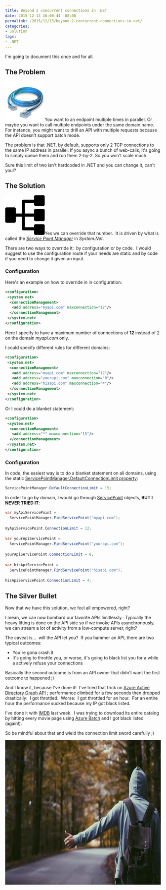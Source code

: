 ```yaml
---
title: Beyond 2 concurrent connections in .NET
date: 2015-12-13 16:00:44 -08:00
permalink: /2015/12/13/beyond-2-concurrent-connections-in-net/
categories:
- Solution
tags:
- .NET
---
```

I'm going to document this once and for all.
<h2>The Problem</h2>
<a href="/assets/posts/2015/4/beyond-2-concurrent-connections-in-net/ethernet-cable-icon1.png" rel="attachment wp-att-1392"><img class="size-full wp-image-1392 alignright" src="/assets/posts/2015/4/beyond-2-concurrent-connections-in-net/ethernet-cable-icon1.png" alt="Ethernet-Cable-icon[1]" width="128" height="128" /></a>You want to an endpoint multiple times in parallel. Or maybe you want to call multiple endpoints under the same domain name. For instance, you might want to drill an API with multiple requests because the API doesn't support batch mode.

The problem is that .NET, by default, supports only 2 TCP connections to the same IP address in parallel. If you async a bunch of web-calls, it's going to simply queue them and run them 2-by-2. So you won't scale much.

Sure this limit of two isn't hardcoded in .NET and you can change it, can't you!?
<h2>The Solution</h2>
<a href="/assets/posts/2015/4/beyond-2-concurrent-connections-in-net/business-parallel-tasks-icon1.png" rel="attachment wp-att-1394"><img class="size-full wp-image-1394 alignleft" src="/assets/posts/2015/4/beyond-2-concurrent-connections-in-net/business-parallel-tasks-icon1.png" alt="Business-Parallel-Tasks-icon[1]" width="128" height="128" /></a>Yes we can override that number.  It is driven by what is called the <em><a href="https://msdn.microsoft.com/en-us/library/system.net.servicepointmanager.aspx" target="_blank">Service Point Manager</a> </em>in <em>System.Net</em>.

There are two ways to override it:  by configuration or by code.  I would suggest to use the configuration route if your needs are static and by code if you need to change it given an input.
<h3>Configuration</h3>
Here's an example on how to override in in configuration:

```xml
<configuration>
 <system.net>
  <connectionManagement>
   <add address="myapi.com" maxconnection="12"/>
  </connectionManagement>
 </system.net>
</configuration>
```

Here I specify to have a maximum number of connections of <strong>12</strong> instead of 2 on the domain <em>myapi.com</em> only.

I could specify different rules for different domains:

```xml
<configuration>
 <system.net>
  <connectionManagement>
   <add address="myapi.com" maxconnection="12"/>
   <add address="yourapi.com" maxconnection="8"/>
   <add address="hisapi.com" maxconnection="4"/>
  </connectionManagement>
 </system.net>
</configuration>
```

Or I could do a blanket statement:

```xml
<configuration>
 <system.net>
  <connectionManagement>
   <add address="*" maxconnection="15"/>
  </connectionManagement>
 </system.net>
</configuration>
```

<h3>Configuration</h3>
In code, the easiest way is to do a blanket statement on all domains, using the static <a href="https://msdn.microsoft.com/en-us/library/system.net.servicepointmanager.defaultconnectionlimit.aspx" target="_blank">ServicePointManager.DefaultConnectionLimit property</a>:

```csharp
ServicePointManager.DefaultConnectionLimit = 15;
```

In order to go by domain, I would go through <a href="https://msdn.microsoft.com/en-us/library/system.net.servicepoint.aspx?f=255&amp;MSPPError=-2147217396" target="_blank">ServicePoint</a> objects, <strong>BUT I NEVER TRIED IT</strong>:

```csharp
var myApiServicePoint =
  ServicePointManager.FindServicePoint("myapi.com");

myApiServicePoint.ConnectionLimit = 12;

var yourApiServicePoint =
  ServicePointManager.FindServicePoint("yourapi.com");

yourApiServicePoint.ConnectionLimit = 8;

var hisApiServicePoint =
  ServicePointManager.FindServicePoint("hisapi.com");

hisApiServicePoint.ConnectionLimit = 4;
```

<h2>The Silver Bullet</h2>
Now that we have this solution, we feel all empowered, right?

I mean, we can now bombard our favorite APIs limitlessly.  Typically the heavy lifting is done on the API side so if we invoke APIs asynchronously, we can stream a lot of activity from a low-compute server, right?

The caveat is...  will the API let you?  If you hammer an API, there are two typical outcomes:
<ul>
 	<li>You're gona crash it</li>
 	<li>It's going to throttle you, or worse, it's going to black list you for a while a actively refuse your connections</li>
</ul>
Basically the second outcome is from an API owner that didn't want the first outcome to happened ;)

And I know it, because I've done it!  I've tried that trick on <a href="https://msdn.microsoft.com/en-us/library/azure/hh974476.aspx" target="_blank">Azure Active Directory Graph API</a> ; performance climbed for a few seconds then dropped drastically:  I got throttled.  Worse:  I got throttled for an hour.  For an entire hour the performance sucked because my IP got black listed.

I've done it with <a href="http://imdb.com" target="_blank">IMDB</a> last week.  I was trying to download its entire catalog by hitting every movie page using <a href="https://azure.microsoft.com/en-us/services/batch/" target="_blank">Azure Batch</a> and I got black listed (again!).

So be mindful about that and wield the connection limit sword carefully ;)

<a href="/assets/posts/2015/4/beyond-2-concurrent-connections-in-net/0d9bf61e081.jpg" rel="attachment wp-att-1402"><img class="alignnone size-full wp-image-1402" src="/assets/posts/2015/4/beyond-2-concurrent-connections-in-net/0d9bf61e081.jpg" alt="0D9BF61E08[1]" width="700" height="467" /></a>

&nbsp;